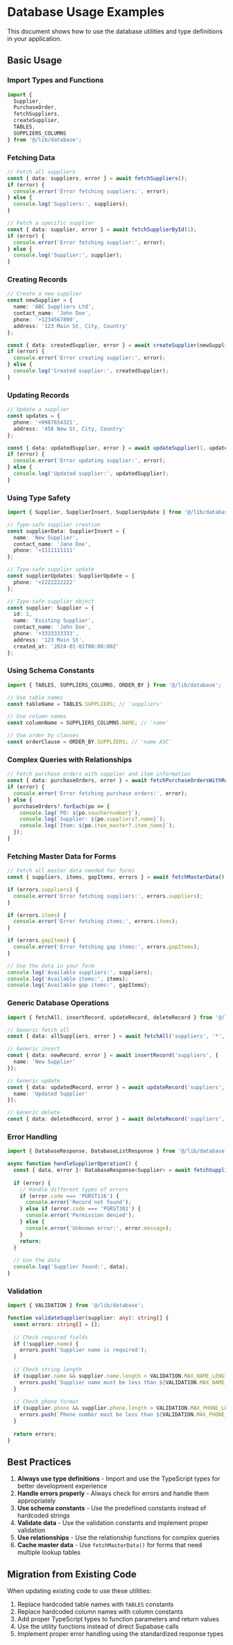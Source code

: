 # Database Usage Examples

This document shows how to use the database utilities and type definitions in your application.

## Basic Usage

### Import Types and Functions

```typescript
import { 
  Supplier, 
  PurchaseOrder, 
  fetchSuppliers, 
  createSupplier,
  TABLES,
  SUPPLIERS_COLUMNS 
} from '@/lib/database';
```

### Fetching Data

```typescript
// Fetch all suppliers
const { data: suppliers, error } = await fetchSuppliers();
if (error) {
  console.error('Error fetching suppliers:', error);
} else {
  console.log('Suppliers:', suppliers);
}

// Fetch a specific supplier
const { data: supplier, error } = await fetchSupplierById(1);
if (error) {
  console.error('Error fetching supplier:', error);
} else {
  console.log('Supplier:', supplier);
}
```

### Creating Records

```typescript
// Create a new supplier
const newSupplier = {
  name: 'ABC Suppliers Ltd',
  contact_name: 'John Doe',
  phone: '+1234567890',
  address: '123 Main St, City, Country'
};

const { data: createdSupplier, error } = await createSupplier(newSupplier);
if (error) {
  console.error('Error creating supplier:', error);
} else {
  console.log('Created supplier:', createdSupplier);
}
```

### Updating Records

```typescript
// Update a supplier
const updates = {
  phone: '+0987654321',
  address: '456 New St, City, Country'
};

const { data: updatedSupplier, error } = await updateSupplier(1, updates);
if (error) {
  console.error('Error updating supplier:', error);
} else {
  console.log('Updated supplier:', updatedSupplier);
}
```

### Using Type Safety

```typescript
import { Supplier, SupplierInsert, SupplierUpdate } from '@/lib/database';

// Type-safe supplier creation
const supplierData: SupplierInsert = {
  name: 'New Supplier',
  contact_name: 'Jane Doe',
  phone: '+1111111111'
};

// Type-safe supplier update
const supplierUpdates: SupplierUpdate = {
  phone: '+2222222222'
};

// Type-safe supplier object
const supplier: Supplier = {
  id: 1,
  name: 'Existing Supplier',
  contact_name: 'John Doe',
  phone: '+3333333333',
  address: '123 Main St',
  created_at: '2024-01-01T00:00:00Z'
};
```

### Using Schema Constants

```typescript
import { TABLES, SUPPLIERS_COLUMNS, ORDER_BY } from '@/lib/database';

// Use table names
const tableName = TABLES.SUPPLIERS; // 'suppliers'

// Use column names
const columnName = SUPPLIERS_COLUMNS.NAME; // 'name'

// Use order by clauses
const orderClause = ORDER_BY.SUPPLIERS; // 'name ASC'
```

### Complex Queries with Relationships

```typescript
// Fetch purchase orders with supplier and item information
const { data: purchaseOrders, error } = await fetchPurchaseOrdersWithRelations();
if (error) {
  console.error('Error fetching purchase orders:', error);
} else {
  purchaseOrders?.forEach(po => {
    console.log(`PO: ${po.vouchernumber}`);
    console.log(`Supplier: ${po.suppliers?.name}`);
    console.log(`Item: ${po.item_master?.item_name}`);
  });
}
```

### Fetching Master Data for Forms

```typescript
// Fetch all master data needed for forms
const { suppliers, items, gapItems, errors } = await fetchMasterData();

if (errors.suppliers) {
  console.error('Error fetching suppliers:', errors.suppliers);
}

if (errors.items) {
  console.error('Error fetching items:', errors.items);
}

if (errors.gapItems) {
  console.error('Error fetching gap items:', errors.gapItems);
}

// Use the data in your form
console.log('Available suppliers:', suppliers);
console.log('Available items:', items);
console.log('Available gap items:', gapItems);
```

### Generic Database Operations

```typescript
import { fetchAll, insertRecord, updateRecord, deleteRecord } from '@/lib/database';

// Generic fetch all
const { data: allSuppliers, error } = await fetchAll('suppliers', '*', 'name ASC');

// Generic insert
const { data: newRecord, error } = await insertRecord('suppliers', {
  name: 'New Supplier'
});

// Generic update
const { data: updatedRecord, error } = await updateRecord('suppliers', 1, {
  name: 'Updated Supplier'
});

// Generic delete
const { data: deletedRecord, error } = await deleteRecord('suppliers', 1);
```

### Error Handling

```typescript
import { DatabaseResponse, DatabaseListResponse } from '@/lib/database';

async function handleSupplierOperation() {
  const { data, error }: DatabaseResponse<Supplier> = await fetchSupplierById(1);
  
  if (error) {
    // Handle different types of errors
    if (error.code === 'PGRST116') {
      console.error('Record not found');
    } else if (error.code === 'PGRST301') {
      console.error('Permission denied');
    } else {
      console.error('Unknown error:', error.message);
    }
    return;
  }
  
  // Use the data
  console.log('Supplier found:', data);
}
```

### Validation

```typescript
import { VALIDATION } from '@/lib/database';

function validateSupplier(supplier: any): string[] {
  const errors: string[] = [];
  
  // Check required fields
  if (!supplier.name) {
    errors.push('Supplier name is required');
  }
  
  // Check string length
  if (supplier.name && supplier.name.length > VALIDATION.MAX_NAME_LENGTH) {
    errors.push(`Supplier name must be less than ${VALIDATION.MAX_NAME_LENGTH} characters`);
  }
  
  // Check phone format
  if (supplier.phone && supplier.phone.length > VALIDATION.MAX_PHONE_LENGTH) {
    errors.push(`Phone number must be less than ${VALIDATION.MAX_PHONE_LENGTH} characters`);
  }
  
  return errors;
}
```

## Best Practices

1. **Always use type definitions** - Import and use the TypeScript types for better development experience
2. **Handle errors properly** - Always check for errors and handle them appropriately
3. **Use schema constants** - Use the predefined constants instead of hardcoded strings
4. **Validate data** - Use the validation constants and implement proper validation
5. **Use relationships** - Use the relationship functions for complex queries
6. **Cache master data** - Use `fetchMasterData()` for forms that need multiple lookup tables

## Migration from Existing Code

When updating existing code to use these utilities:

1. Replace hardcoded table names with `TABLES` constants
2. Replace hardcoded column names with column constants
3. Add proper TypeScript types to function parameters and return values
4. Use the utility functions instead of direct Supabase calls
5. Implement proper error handling using the standardized response types


